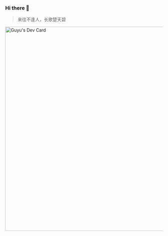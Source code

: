 ### Hi there 👋

> 来往不逢人，长歌楚天碧

<a href="https://app.daily.dev/guyu"><img src="https://api.daily.dev/devcards/v2/tvHs6hT4XeIfvlBqX4MIH.png?r=ztl&type=wide" width="652" alt="Guyu's Dev Card"/></a>
<!--
**Guyu23/Guyu23** is a ✨ _special_ ✨ repository because its `README.md` (this file) appears on your GitHub profile.

Here are some ideas to get you started:

- 🔭 I’m currently working on ...
- 🌱 I’m currently learning ...
- 👯 I’m looking to collaborate on ...
- 🤔 I’m looking for help with ...
- 💬 Ask me about ...
- 📫 How to reach me: ...
- 😄 Pronouns: ...
- ⚡ Fun fact: ...
-->

